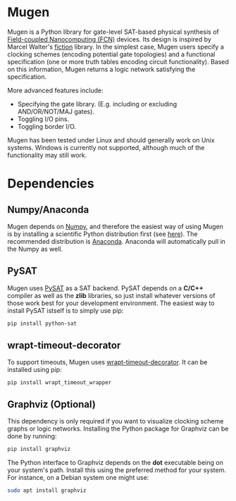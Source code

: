# Mugen

Mugen is a Python library for gate-level SAT-based physical synthesis
of [Field-coupled Nanocomputing
(FCN)](https://www.springer.com/de/book/9783662437216) devices. Its
design is inspired by Marcel Walter's
[fiction](https://github.com/marcelwa/fiction) library. In the
simplest case, Mugen users specify a clocking schemes (encoding
potential gate topologies) and a functional specification (one or more
truth tables encoding circuit functionality). Based on this
information, Mugen returns a logic network satisfying the
specification.

More advanced features include:
- Specifying the gate library. (E.g. including or excluding
  AND/OR/NOT/MAJ gates).
- Toggling I/O pins.
- Toggling border I/O.

Mugen has been tested under Linux and should generally work on Unix systems.
Windows is currently not supported, although much of the functionality may
still work.

# Dependencies

## Numpy/Anaconda
Mugen depends on [Numpy](https://numpy.org/), and therefore the
easiest way of using Mugen is by installing a scientific Python
distribution first (see
[here](https://www.scipy.org/install.html)). The recommended
distribution is [Anaconda](https://www.anaconda.com). Anaconda
will automatically pull in the Numpy as well. 

## PySAT

Mugen uses [PySAT](https://github.com/pysathq/pysat) as a SAT
backend. PySAT depends on a **C/C++** compiler as well as the **zlib**
libraries, so just install whatever versions of those work best for
your development environment. The easiest way to install PySAT istself
is to simply use pip:

```sh
pip install python-sat
```

## wrapt-timeout-decorator 

To support timeouts, Mugen uses
[wrapt-timeout-decorator](https://pypi.org/project/wrapt-timeout-decorator/). It can be installed using pip:

```
pip install wrapt_timeout_wrapper
```

## Graphviz (Optional)

This dependency is only required if you want to visualize clocking scheme graphs or logic networks. Installing
the Python package for Graphviz can be done by running:
```sh
pip install graphviz
```

The Python interface to Graphviz depends on the **dot** executable
being on your system's path. Install this using the preferred method
for your system. For instance, on a Debian system one might use:

```sh
sudo apt install graphviz
```
